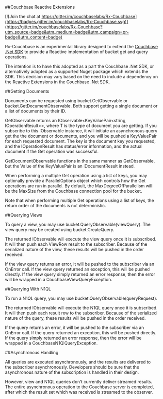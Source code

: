 ##Couchbase Reactive Extensions

[![Join the chat at https://gitter.im/couchbaselabs/Rx-Couchbase](https://badges.gitter.im/couchbaselabs/Rx-Couchbase.svg)](https://gitter.im/couchbaselabs/Rx-Couchbase?utm_source=badge&utm_medium=badge&utm_campaign=pr-badge&utm_content=badge)

Rx-Couchbase is an experimental library designed to extend the [Couchbase .Net SDK](https://github.com/couchbase/couchbase-net-client) to provide a Reactive implementation of bucket get and query operations.

The intention is to have this adopted as a part the Couchbase .Net SDK, or alternatively adopted as a supported Nuget package which extends the SDK.  This decision may vary based on the need to include a dependency on the Reactive Extensions in the Couchbase .Net SDK.

##Getting Documents

Documents can be requested using bucket.GetObservable or bucket.GetDocumentObservable.  Both support getting a single document or a list of documents by their ID.

GetObservable returns an IObservable<KeyValuePair<string, IOperationResult<T>>>, where T is the type of document you are getting.  If you subscribe to this IObservable instance, it will initiate an asynchronous query get the the document or documents, and you will be pushed a KeyValuePair for each requested document.  The key is the document key you requested, and the IOperationResult<T> has status/error information, and the actual document if the Get operation was successful.

GetDocumentObservable functions in the same manner as GetObservable, but the Value of the KeyValuePair is an IDocumentResult<T> instead.

When performing a multiple Get operation using a list of keys, you may optionally provide a ParallelOptions object which controls how the Get operations are run in parallel.  By default, the MaxDegreeOfParallelism will be the MaxSize from the Couchbase connection pool for the bucket.

Note that when performing multiple Get operations using a list of keys, the return order of the documents is not deterministic.

##Querying Views

To query a view, you may use bucket.QueryObservable<T>(viewQuery).  The view query may be created using bucket.CreateQuery.

The returned IObservable will execute the view query once it is subscribed.  It will then push each ViewRow<T> result to the subscriber.  Because of the serialized nature of the view, these results will be pushed in the order received.

If the view query returns an error, it will be pushed to the subscriber via an OnError call.  If the view query returned an exception, this will be pushed directly.  If the view query simply returned an error response, then the error will be wrapped in a CouchbaseViewQueryException.

##Querying With N1QL

To run a N1QL query, you may use bucket.QueryObservable<T>(queryRequest).

The returned IObservable will execute the N1QL query once it is subscribed.  It will then push each result row to the subscriber.  Because of the serialized nature of the query, these results will be pushed in the order received.

If the query returns an error, it will be pushed to the subscriber via an OnError call.  If the query returned an exception, this will be pushed directly.  If the query simply returned an error response, then the error will be wrapped in a CouchbaseN1QlQueryException.

##Asynchronous Handling

All queries are executed asynchronously, and the results are delivered to the subscriber asynchronously.  Developers should be sure that the asynchronous nature of the subscription is handled in their design.

However, view and N1QL queries don't currently deliver streamed results.  The entire asynchronous operation to the Couchbase server is completed, after which the result set which was received is streamed to the observer.
